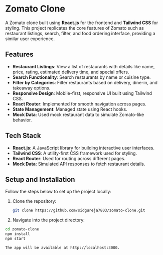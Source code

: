 # Zomato Clone

A Zomato clone built using **React.js** for the frontend and **Tailwind CSS** for styling. This project replicates the core features of Zomato such as restaurant listings, search, filter, and food ordering interface, providing a similar user experience.

## Features

- **Restaurant Listings**: View a list of restaurants with details like name, price, rating, estimated delivery time, and special offers.
- **Search Functionality**: Search restaurants by name or cuisine type.
- **Filter by Categories**: Filter restaurants based on delivery, dine-in, and takeaway options.
- **Responsive Design**: Mobile-first, responsive UI built using Tailwind CSS.
- **React Router**: Implemented for smooth navigation across pages.
- **State Management**: Managed state using React hooks.
- **Mock Data**: Used mock restaurant data to simulate Zomato-like behavior.

## Tech Stack

- **React.js**: A JavaScript library for building interactive user interfaces.
- **Tailwind CSS**: A utility-first CSS framework used for styling.
- **React Router**: Used for routing across different pages.
- **Mock Data**: Simulated API responses to fetch restaurant details.

## Setup and Installation

Follow the steps below to set up the project locally:

1. Clone the repository:
   ```bash
   git clone https://github.com/sidgureja7803/zomato-clone.git
2. Navigate into the project directory:

 ```bash
cd zomato-clone
npm install
npm start

The app will be available at http://localhost:3000.
